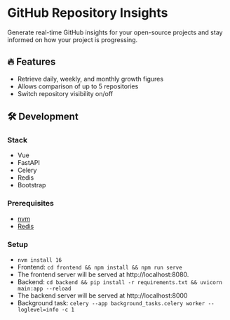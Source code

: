 # GitHub Repository Insights

Generate real-time GitHub insights for your open-source projects and stay informed on how your project is progressing.

## 🔥 Features

- Retrieve daily, weekly, and monthly growth figures
- Allows comparison of up to 5 repositories
- Switch repository visibility on/off

## 🛠️ Development

### Stack

- Vue
- FastAPI
- Celery
- Redis
- Bootstrap

### Prerequisites

- [nvm](https://github.com/nvm-sh/nvm)
- [Redis](https://developer.redis.com/create/homebrew)

### Setup

- `nvm install 16`
- Frontend: `cd frontend && npm install && npm run serve`
- The frontend server will be served at http://localhost:8080.
- Backend: `cd backend && pip install -r requirements.txt && uvicorn main:app --reload`
- The backend server will be served at http://localhost:8000
- Background task: `celery --app background_tasks.celery worker --loglevel=info -c 1`
